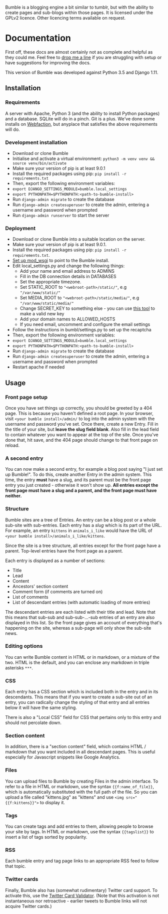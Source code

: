 Bumble is a blogging engine a bit similar to tumblr, but with the ability to create pages and sub-blogs within those pages. It is licensed under the GPLv2 licence. Other licencing terms available on request.

# Documentation
First off, these docs are almost certainly not as complete and helpful as they could me. Feel free to [drop me a line](mailto:david.stark@zarkonnen.com) if you are struggling with setup or have suggestions for improving the docs.

This version of Bumble was developed against Python 3.5 and Django 1.11.

## Installation
### Requirements
A server with Apache, Python 3 (and the ability to install Python packages) and a database. SQLite will do in a pinch. Git is a plus. We've done some installs on [Webfaction](https://www.webfaction.com/), but anyplace that satisfies the above requirements will do.

### Development installation
* Download or clone Bumble
* Initialise and activate a virtual environment: `python3 -m venv venv && source venv/bin/activate`
* Make sure your version of pip is at least 9.0.1
* Install the required packages using pip: `pip install -r requirements.txt`
* Then, export the following environment variables:
* `export DJANGO_SETTINGS_MODULE=bumble.local_settings`
* `export PYTHONPATH=$PYTHONPATH:<path-to-bumble-install>`
* Run `django-admin migrate` to create the database
* Run `django-admin createsuperuser` to create the admin, entering a username and password when prompted
* Run `django-admin runserver` to start the server

### Deployment
* Download or clone Bumble into a suitable location on the server.
* Make sure your version of pip is at least 9.0.1.
* Install the required packages using pip: `pip install -r requirements.txt`.
* [Set up mod_wsgi](http://ericholscher.com/blog/2008/jul/8/setting-django-and-mod_wsgi/) to point to the Bumble install.
* Edit local_settings.py and change the following things:
    * Add your name and email address to ADMINS
    * Fill in the DB connection details in DATABASES
    * Set the appropriate timezone.
    * Set STATIC_ROOT to `"<webroot-path>/static/"`, e.g `"/var/www/static/"`
    * Set MEDIA_ROOT to `"<webroot-path>/static/media/"`, e.g `"/var/www/static/media/"`
    * Change SECRET_KEY to something else - you can use [this tool](http://www.miniwebtool.com/django-secret-key-generator/) to make a valid new key
    * Add your domain names to ALLOWED_HOSTS
    * If you need email, uncomment and configure the email settings
* Follow the instructions in bumbl/settings.py to set up the recaptcha
* Then, export the following environment variables:
* `export DJANGO_SETTINGS_MODULE=bumble.local_settings`
* `export PYTHONPATH=$PYTHONPATH:<path-to-bumble-install>`
* Run `django-admin migrate` to create the database
* Run `django-admin createsuperuser` to create the admin, entering a username and password when prompted
* Restart apache if needed

## Usage
### Front page setup
Once you have set things up correctly, you should be greeted by a 404 page. This is because you haven't defined a root page. In your browser, visit `<your bumble install>/admin/` to log into the admin system with the username and password you've set. Once there, create a new Entry. Fill in the title of your site, but **leave the slug field blank**. Also fill in the lead field to contain whatever you want to appear at the top of the site. Once you've done that, hit save, and the 404 page should change to that front page on reload.

### A second entry
You can now make a second entry, for example a blog post saying "I just set up Bumble!". To do this, create another Entry in the admin system. This time, the entry **must** have a slug, and its parent must be the front page entry you just created - otherwise it won't show up. **All entries except the front page must have a slug and a parent, and the front page must have neither.**

### Structure
Bumble sites are a tree of Entries. An entry can be a blog post or a whole sub-site with sub-entries. Each entry has a *slug* which is its part of the URL. For example, an entry `kittens` in `animals_i_like` would have the URL of `<your bumble install>/animals_i_like/kittens`.

Since the site is a tree structure, all entries except for the front page have a parent. Top-level entries have the front page as a parent.

Each entry is displayed as a number of sections:
* Title
* Lead
* Content
* Ancestors' section content
* Comment form (if comments are turned on)
* List of comments
* List of descendant entries (with automatic loading of more entries)

The descendant entries are each listed with their title and lead. Note that this means that sub-sub and sub-sub-...-sub entries of an entry are also displayed in this list. So the front page gives an account of everything that's happening on the site, whereas a sub-page will only show the sub-site news.

### Editing options
You can write Bumble content in HTML or in markdown, or a mixture of the two. HTML is the default, and you can enclose any markdown in triple asterisks `***`.

### CSS
Each entry has a CSS section which is included both in the entry and in its descendants. This means that if you want to create a sub-site out of an entry, you can radically change the styling of that entry and all entries below it will have the same styling.

There is also a "Local CSS" field for CSS that pertains only to this entry and should not percolate down.

### Section content
In addition, there is a "section content" field, which contains HTML / markdown that you want included in all descendant pages. This is useful especially for Javascript snippets like Google Analytics.

### Files
You can upload files to Bumble by creating Files in the admin interface. To refer to a file in HTML or markdown, use the syntax `{{f:name_of_file}}`, which is automatically substituted with the full path of the file. So you can upload a file called "kittens.jpg" as "kittens" and use `<img src="{{f:kittens}}">` to display it.

### Tags
You can create tags and add entries to them, allowing people to browse your site by tags. In HTML or markdown, use the syntax `{{tagslist}}` to insert a list of tags sorted by popularity.

### RSS
Each bumble entry and tag page links to an appropriate RSS feed to follow that topic.

### Twitter cards
Finally, Bumble also has (somewhat rudimentary) Twitter card support. To activate this, use the [Twitter Card Validator](https://dev.twitter.com/docs/cards/validation/validator). (Note that this activation is not instantaneous nor retroactive - earlier tweets to Bumble links will not acquire Twitter cards.)
